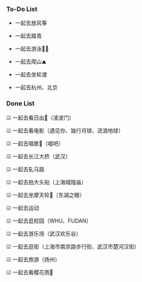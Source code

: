### To-Do List

* 一起去放风筝

* 一起去踏青

* 一起去游泳🏊🏻

* 一起去爬山⛰

* 一起去坐轮渡

* 一起去杭州、北京

### Done List

&#9745; 一起去看日出🌅（凌波门）

&#9745; 一起去看电影（遇见你、独行月球、流浪地球）

&#9745; 一起去唱歌🎤（唱吧）

&#9745; 一起去长江大桥（武汉）

&#9745; 一起去轧马路

&#9745; 一起去拍大头贴（上海城隍庙）

&#9745; 一起去坐摩天轮🎡（东湖之眼）

&#9745; 一起去运动

&#9745; 一起去逛校园（WHU、FUDAN）

&#9745; 一起去游乐场（武汉欢乐谷）

&#9745; 一起去逛街（上海市南京路步行街、武汉市楚河汉街）

&#9745; 一起去旅游（扬州）

&#9745; 一起去看樱花雨🌸
